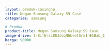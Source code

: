 ```yaml
---
layout: produk-casinghp
title: Negan Samsung Galaxy S9 Case
categories: samsung

# Produk
product-title: Negan Samsung Galaxy S9 Case
image-drive: 1-8ifWrzL8U3doqN6beetSrmIhE1Bab_I
harga: 90000
---
```

